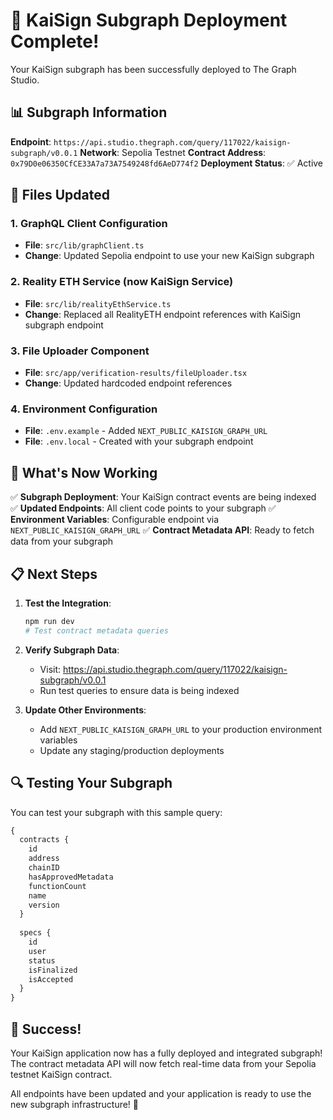 # 🎉 KaiSign Subgraph Deployment Complete!

Your KaiSign subgraph has been successfully deployed to The Graph Studio.

## 📊 **Subgraph Information**

**Endpoint**: `https://api.studio.thegraph.com/query/117022/kaisign-subgraph/v0.0.1`
**Network**: Sepolia Testnet
**Contract Address**: `0x79D0e06350CfCE33A7a73A7549248fd6AeD774f2`
**Deployment Status**: ✅ Active

## 🔧 **Files Updated**

### 1. GraphQL Client Configuration
- **File**: `src/lib/graphClient.ts`
- **Change**: Updated Sepolia endpoint to use your new KaiSign subgraph

### 2. Reality ETH Service (now KaiSign Service)
- **File**: `src/lib/realityEthService.ts`
- **Change**: Replaced all RealityETH endpoint references with KaiSign subgraph endpoint

### 3. File Uploader Component
- **File**: `src/app/verification-results/fileUploader.tsx`
- **Change**: Updated hardcoded endpoint references

### 4. Environment Configuration
- **File**: `.env.example` - Added `NEXT_PUBLIC_KAISIGN_GRAPH_URL`
- **File**: `.env.local` - Created with your subgraph endpoint

## 🚀 **What's Now Working**

✅ **Subgraph Deployment**: Your KaiSign contract events are being indexed
✅ **Updated Endpoints**: All client code points to your subgraph
✅ **Environment Variables**: Configurable endpoint via `NEXT_PUBLIC_KAISIGN_GRAPH_URL`
✅ **Contract Metadata API**: Ready to fetch data from your subgraph

## 📋 **Next Steps**

1. **Test the Integration**: 
   ```bash
   npm run dev
   # Test contract metadata queries
   ```

2. **Verify Subgraph Data**:
   - Visit: https://api.studio.thegraph.com/query/117022/kaisign-subgraph/v0.0.1
   - Run test queries to ensure data is being indexed

3. **Update Other Environments**:
   - Add `NEXT_PUBLIC_KAISIGN_GRAPH_URL` to your production environment variables
   - Update any staging/production deployments

## 🔍 **Testing Your Subgraph**

You can test your subgraph with this sample query:

```graphql
{
  contracts {
    id
    address
    chainID
    hasApprovedMetadata
    functionCount
    name
    version
  }
  
  specs {
    id
    user
    status
    isFinalized
    isAccepted
  }
}
```

## 🎯 **Success!**

Your KaiSign application now has a fully deployed and integrated subgraph! The contract metadata API will now fetch real-time data from your Sepolia testnet KaiSign contract.

All endpoints have been updated and your application is ready to use the new subgraph infrastructure! 🚀
